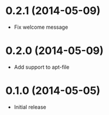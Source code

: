 # 0.2.1 (2014-05-09)
 * Fix welcome message

# 0.2.0 (2014-05-09)
 * Add support to apt-file

# 0.1.0 (2014-05-05)
 * Initial release
